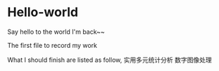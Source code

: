 # Hello-world
Say hello to the world
I'm back~~


The first file to record my work

What I should finish are listed as follow,
实用多元统计分析
数字图像处理
